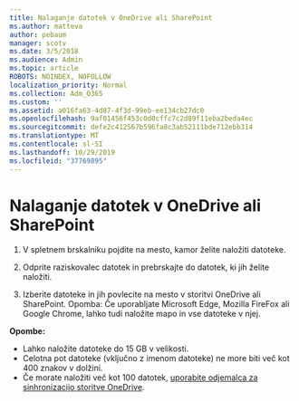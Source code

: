 ```yaml
---
title: Nalaganje datotek v OneDrive ali SharePoint
ms.author: matteva
author: pebaum
manager: scotv
ms.date: 3/5/2018
ms.audience: Admin
ms.topic: article
ROBOTS: NOINDEX, NOFOLLOW
localization_priority: Normal
ms.collection: Adm_O365
ms.custom: ''
ms.assetid: a016fa63-4d87-4f3d-99eb-ee134cb27dc0
ms.openlocfilehash: 9af01456f453c0d0cffc7c2d89f11eba2beda4ec
ms.sourcegitcommit: defe2c412567b596fa8c3ab52111bde712ebb314
ms.translationtype: MT
ms.contentlocale: sl-SI
ms.lasthandoff: 10/29/2019
ms.locfileid: "37769895"
---
```

# <a name="upload-files-to-onedrive-or-sharepoint"></a>Nalaganje datotek v OneDrive ali SharePoint

1. V spletnem brskalniku pojdite na mesto, kamor želite naložiti datoteke.
    
2. Odprite raziskovalec datotek in prebrskajte do datotek, ki jih želite naložiti.
    
3. Izberite datoteke in jih povlecite na mesto v storitvi OneDrive ali SharePoint. Opomba: Če uporabljate Microsoft Edge, Mozilla FireFox ali Google Chrome, lahko tudi naložite mapo in vse datoteke v njej.
    
**Opombe:**
- Lahko naložite datoteke do 15 GB v velikosti. 
- Celotna pot datoteke (vključno z imenom datoteke) ne more biti več kot 400 znakov v dolžini. 
- Če morate naložiti več kot 100 datotek, [uporabite odjemalca za sinhronizacijo storitve OneDrive](https://go.microsoft.com/fwlink/?linkid=866427). 
  

